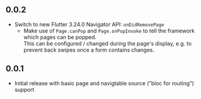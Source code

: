 ## 0.0.2

* Switch to new Flutter 3.24.0 Navigator API: `onDidRemovePage`
  * Make use of `Page.canPop` and `Page.onPopInvoke` to tell the framework which pages can be popped.  
    This can be configured / changed during the page's display, e.g. to prevent back swipes once a form contains changes.

## 0.0.1

* Initial release with basic page and navigtable source ("bloc for routing") support
